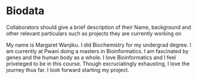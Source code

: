 # Biodata
Collaborators should give a brief description of their Name, background and other relevant particulars such as projects they are currently working on


My name is Margaret Wanjiku. I did Biochemistry for my undergrad degree. I am currently at Pwani doing a masters in Bioinformatics. I am fascinated by genes and the human body as a whole. I love Bioinformatics and I feel priveleged to be in this course. Though excruciatingly exhausting, I love the journey thus far. I look forward starting my project.
